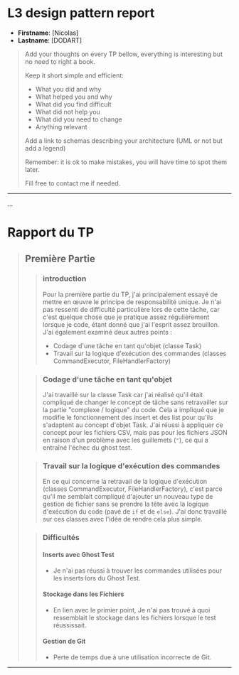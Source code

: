 # L3 design pattern report

- **Firstname**: [Nicolas]
- **Lastname**: [DODART]


> Add your thoughts on every TP bellow, everything is interesting but no need to right a book.
> 
> Keep it short simple and efficient:
> 
> - What you did and why
> - What helped you and why
> - What did you find difficult
> - What did not help you
> - What did you need to change
> - Anything relevant
> 
> Add a link to schemas describing your architecture (UML or not but add a legend)
> 
> Remember: it is ok to make mistakes, you will have time to spot them later.
> 
> Fill free to contact me if needed.

---
...

# Rapport du TP

>## Première Partie
>> ### introduction
>>Pour la première partie du TP, j'ai principalement essayé de mettre en œuvre le principe de responsabilité unique. Je n'ai pas ressenti de difficulté particulière lors de cette tâche, car c'est quelque chose que je pratique assez régulièrement lorsque je code, étant donné que j'ai l'esprit assez brouillon.  
>>J'ai également examiné deux autres points :
>>- Codage d'une tâche en tant qu'objet (classe Task)
>>- Travail sur la logique d'exécution des commandes (classes CommandExecutor, FileHandlerFactory)
>
>>### Codage d'une tâche en tant qu'objet
>>J'ai travaillé sur la classe Task car j'ai réalisé qu'il était compliqué de changer le concept de tâche sans retravailler sur la partie "complexe / logique" du code. Cela a impliqué que je modifie le fonctionnement des insert et des list pour qu'ils s'adaptent au concept d'objet Task. J'ai réussi à appliquer ce concept pour les fichiers CSV, mais pas pour les fichiers JSON en raison d'un problème avec les guillemets (`"`), ce qui a entraîné l'échec du ghost test.
>
>>### Travail sur la logique d'exécution des commandes
>>En ce qui concerne la retravail de la logique d'exécution (classes CommandExecutor, FileHandlerFactory), c'est parce qu'il me semblait compliqué d'ajouter un nouveau type de gestion de fichier sans se prendre la tête avec la logique d'exécution du code (pavé de `if` et de `else`). J'ai donc travaillé sur ces classes avec l'idée de rendre cela plus simple.
>
>>### Difficultés
>>#### Inserts avec Ghost Test
>>- Je n'ai pas réussi à trouver les commandes utilisées pour les inserts lors du Ghost Test.
>>#### Stockage dans les Fichiers 
>>- En lien avec le primier point, Je n'ai pas trouvé à quoi ressemblait le stockage dans les fichiers lorsque le test réussissait.
>>#### Gestion de Git
>> - Perte de temps due à une utilisation incorrecte de Git.
 
---
